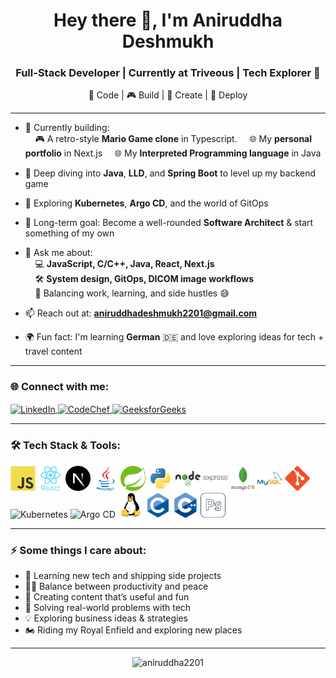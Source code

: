 <h1 align="center">Hey there 👋, I'm Aniruddha Deshmukh</h1>
<h3 align="center">Full-Stack Developer | Currently at Triveous | Tech Explorer 🚀</h3>

<p align="center">
  🔧 Code | 🎮 Build | 🎥 Create | 🚀 Deploy
</p>

---

- 🔭 Currently building:  
  &nbsp;&nbsp;&nbsp;&nbsp;🎮 A retro-style **Mario Game clone** in Typescript.
  &nbsp;&nbsp;&nbsp;&nbsp;🌐 My **personal portfolio** in Next.js
  &nbsp;&nbsp;&nbsp;&nbsp;🌐 My **Interpreted Programming language** in Java
  

- 🌱 Deep diving into **Java**, **LLD**, and **Spring Boot** to level up my backend game  
- 🧠 Exploring **Kubernetes**, **Argo CD**, and the world of GitOps
- 🎯 Long-term goal: Become a well-rounded **Software Architect** & start something of my own  

- 💬 Ask me about:  
  &nbsp;&nbsp;&nbsp;&nbsp;💻 **JavaScript, C/C++, Java, React, Next.js**  
  &nbsp;&nbsp;&nbsp;&nbsp;🛠️ **System design, GitOps, DICOM image workflows**  
  &nbsp;&nbsp;&nbsp;&nbsp;🎯 Balancing work, learning, and side hustles 😅

- 📫 Reach out at: **aniruddhadeshmukh2201@gmail.com**  
- 🌍 Fun fact: I'm learning **German** 🇩🇪 and love exploring ideas for tech + travel content

---

<h3 align="left">🌐 Connect with me:</h3>
<p align="left">
  <a href="https://linkedin.com/in/aniruddha-deshmukh-abb44112b/" target="blank">
    <img align="center" src="https://raw.githubusercontent.com/rahuldkjain/github-profile-readme-generator/master/src/images/icons/Social/linked-in-alt.svg" alt="LinkedIn" height="30" width="40" />
  </a>
  <a href="https://www.codechef.com/users/aniruddha2201" target="blank">
    <img align="center" src="https://cdn.jsdelivr.net/npm/simple-icons@3.1.0/icons/codechef.svg" alt="CodeChef" height="30" width="40" />
  </a>
  <a href="https://auth.geeksforgeeks.org/user/yellow_flash07" target="blank">
    <img align="center" src="https://raw.githubusercontent.com/rahuldkjain/github-profile-readme-generator/master/src/images/icons/Social/geeks-for-geeks.svg" alt="GeeksforGeeks" height="30" width="40" />
  </a>
</p>

---

<h3 align="left">🛠️ Tech Stack & Tools:</h3>
<p align="left">
  <img src="https://raw.githubusercontent.com/devicons/devicon/master/icons/javascript/javascript-original.svg" alt="JavaScript" width="40" height="40"/>
  <img src="https://raw.githubusercontent.com/devicons/devicon/master/icons/react/react-original-wordmark.svg" alt="React" width="40" height="40"/>
  <img src="https://raw.githubusercontent.com/devicons/devicon/master/icons/nextjs/nextjs-original.svg" alt="Next.js" width="40" height="40"/>
  <img src="https://raw.githubusercontent.com/devicons/devicon/master/icons/java/java-original.svg" alt="Java" width="40" height="40"/>
  <img src="https://raw.githubusercontent.com/devicons/devicon/master/icons/spring/spring-original.svg" alt="Spring Boot" width="40" height="40"/>
  <img src="https://raw.githubusercontent.com/devicons/devicon/master/icons/python/python-original.svg" alt="Python" width="40" height="40"/>
  <img src="https://raw.githubusercontent.com/devicons/devicon/master/icons/nodejs/nodejs-original-wordmark.svg" alt="Node.js" width="40" height="40"/>
  <img src="https://raw.githubusercontent.com/devicons/devicon/master/icons/express/express-original-wordmark.svg" alt="Express" width="40" height="40"/>
  <img src="https://raw.githubusercontent.com/devicons/devicon/master/icons/mongodb/mongodb-original-wordmark.svg" alt="MongoDB" width="40" height="40"/>
  <img src="https://raw.githubusercontent.com/devicons/devicon/master/icons/mysql/mysql-original-wordmark.svg" alt="MySQL" width="40" height="40"/>
  <img src="https://raw.githubusercontent.com/devicons/devicon/master/icons/git/git-original.svg" alt="Git" width="40" height="40"/>
  <img src="https://www.vectorlogo.zone/logos/kubernetes/kubernetes-icon.svg" alt="Kubernetes" width="40" height="40"/>
  <img src="https://www.vectorlogo.zone/logos/argoproj_io/argoproj_io-icon.svg" alt="Argo CD" width="40" height="40"/>
  <img src="https://raw.githubusercontent.com/devicons/devicon/master/icons/linux/linux-original.svg" alt="Linux" width="40" height="40"/>
  <img src="https://raw.githubusercontent.com/devicons/devicon/master/icons/c/c-original.svg" alt="C" width="40" height="40"/>
  <img src="https://raw.githubusercontent.com/devicons/devicon/master/icons/cplusplus/cplusplus-original.svg" alt="C++" width="40" height="40"/>
  <img src="https://raw.githubusercontent.com/devicons/devicon/master/icons/photoshop/photoshop-line.svg" alt="Photoshop" width="40" height="40"/>
</p>

---

<h3 align="left">⚡ Some things I care about:</h3>

- 🚀 Learning new tech and shipping side projects  
- 🧘‍♂️ Balance between productivity and peace  
- 📸 Creating content that’s useful and fun  
- 🧩 Solving real-world problems with tech  
- 💡 Exploring business ideas & strategies  
- 🏍️ Riding my Royal Enfield and exploring new places

---

<p align="center">
  <img src="https://github-readme-stats.vercel.app/api?username=aniruddha2201&show_icons=true&theme=radical" alt="aniruddha2201" />
</p>
